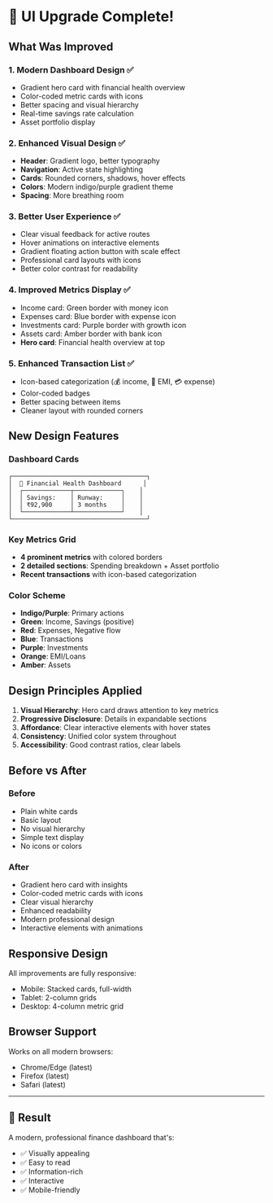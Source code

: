 # 🎨 UI Upgrade Complete!

## What Was Improved

### 1. **Modern Dashboard Design** ✅
- Gradient hero card with financial health overview
- Color-coded metric cards with icons
- Better spacing and visual hierarchy
- Real-time savings rate calculation
- Asset portfolio display

### 2. **Enhanced Visual Design** ✅
- **Header**: Gradient logo, better typography
- **Navigation**: Active state highlighting
- **Cards**: Rounded corners, shadows, hover effects
- **Colors**: Modern indigo/purple gradient theme
- **Spacing**: More breathing room

### 3. **Better User Experience** ✅
- Clear visual feedback for active routes
- Hover animations on interactive elements
- Gradient floating action button with scale effect
- Professional card layouts with icons
- Better color contrast for readability

### 4. **Improved Metrics Display** ✅
- Income card: Green border with money icon
- Expenses card: Blue border with expense icon
- Investments card: Purple border with growth icon
- Assets card: Amber border with bank icon
- **Hero card**: Financial health overview at top

### 5. **Enhanced Transaction List** ✅
- Icon-based categorization (💰 income, 🏦 EMI, 💳 expense)
- Color-coded badges
- Better spacing between items
- Cleaner layout with rounded corners

## New Design Features

### Dashboard Cards
```
┌─────────────────────────────────────┐
│  💼 Financial Health Dashboard      │
│  ┌─────────────┬─────────────┐    │
│  │ Savings:    │ Runway:     │    │
│  │ ₹92,900     │ 3 months    │    │
│  └─────────────┴─────────────┘    │
└─────────────────────────────────────┘
```

### Key Metrics Grid
- **4 prominent metrics** with colored borders
- **2 detailed sections**: Spending breakdown + Asset portfolio
- **Recent transactions** with icon-based categorization

### Color Scheme
- **Indigo/Purple**: Primary actions
- **Green**: Income, Savings (positive)
- **Red**: Expenses, Negative flow
- **Blue**: Transactions
- **Purple**: Investments
- **Orange**: EMI/Loans
- **Amber**: Assets

## Design Principles Applied

1. **Visual Hierarchy**: Hero card draws attention to key metrics
2. **Progressive Disclosure**: Details in expandable sections
3. **Affordance**: Clear interactive elements with hover states
4. **Consistency**: Unified color system throughout
5. **Accessibility**: Good contrast ratios, clear labels

## Before vs After

### Before
- Plain white cards
- Basic layout
- No visual hierarchy
- Simple text display
- No icons or colors

### After
- Gradient hero card with insights
- Color-coded metric cards with icons
- Clear visual hierarchy
- Enhanced readability
- Modern professional design
- Interactive elements with animations

## Responsive Design

All improvements are fully responsive:
- Mobile: Stacked cards, full-width
- Tablet: 2-column grids
- Desktop: 4-column metric grid

## Browser Support

Works on all modern browsers:
- Chrome/Edge (latest)
- Firefox (latest)
- Safari (latest)

---

## 🎉 Result

A modern, professional finance dashboard that's:
- ✅ Visually appealing
- ✅ Easy to read
- ✅ Information-rich
- ✅ Interactive
- ✅ Mobile-friendly

